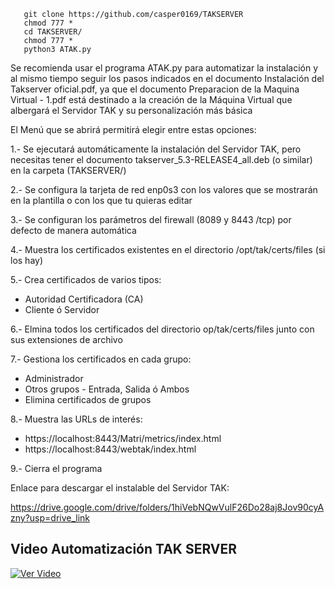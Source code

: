        git clone https://github.com/casper0169/TAKSERVER
       chmod 777 * 
       cd TAKSERVER/
       chmod 777 *
       python3 ATAK.py
       
Se recomienda usar el programa ATAK.py para automatizar la instalación y al mismo tiempo seguir los pasos indicados en el documento Instalación del Takserver oficial.pdf, ya que el documento Preparacion de la Maquina Virtual - 1.pdf está destinado a la creación de la Máquina Virtual que albergará el Servidor TAK y su personalización más básica

El Menú que se abrirá permitirá elegir entre estas opciones:

1.- Se ejecutará automáticamente la instalación del Servidor TAK, pero necesitas tener el documento takserver_5.3-RELEASE4_all.deb (o similar) en la carpeta (TAKSERVER/)

2.- Se configura la tarjeta de red enp0s3 con los valores que se mostrarán en la plantilla o con los que tu quieras editar

3.- Se configuran los parámetros del firewall (8089 y 8443 /tcp) por defecto de manera automática

4.- Muestra los certificados existentes en el directorio /opt/tak/certs/files (si los hay)

5.- Crea certificados de varios tipos:
- Autoridad Certificadora (CA)
- Cliente ó Servidor

6.- Elmina todos los certificados del directorio op/tak/certs/files junto con sus extensiones de archivo

7.- Gestiona los certificados en cada grupo:
- Administrador
- Otros grupos
       - Entrada, Salida ó Ambos
- Elimina certificados de grupos

8.- Muestra las URLs de interés:
- https://localhost:8443/Matri/metrics/index.html
- https://localhost:8443/webtak/index.html

9.- Cierra el programa

Enlace para descargar el instalable del Servidor TAK:

https://drive.google.com/drive/folders/1hiVebNQwVulF26Do28aj8Jov90cyAzny?usp=drive_link


## Video Automatización TAK SERVER
[![Ver Video](https://img.youtube.com/vi/im2YOjh49EE/0.jpg)](https://youtu.be/im2YOjh49EE)




